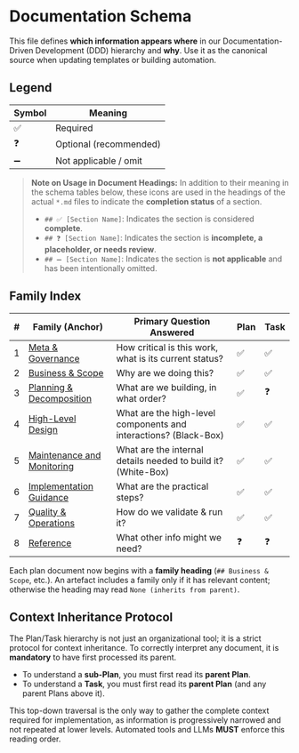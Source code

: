 # Documentation Schema

This file defines **which information appears where** in our Documentation-Driven Development (DDD) hierarchy and **why**. Use it as the canonical source when updating templates or building automation.

## Legend

| Symbol | Meaning                |
| ------ | ---------------------- |
| ✅     | Required               |
| ❓     | Optional (recommended) |
| ➖     | Not applicable / omit  |

> **Note on Usage in Document Headings:** In addition to their meaning in the schema tables below, these icons are used in the headings of the actual `*.md` files to indicate the **completion status** of a section.
>
> - `## ✅ [Section Name]`: Indicates the section is considered **complete**.
> - `## ❓ [Section Name]`: Indicates the section is **incomplete, a placeholder, or needs review**.
> - `## ➖ [Section Name]`: Indicates the section is **not applicable** and has been intentionally omitted.

## Family Index

| #   | Family (Anchor)                                           | Primary Question Answered                                        | Plan | Task |
| --- | --------------------------------------------------------- | ---------------------------------------------------------------- | ---- | ---- |
| 1   | [Meta & Governance](#meta--governance)                    | How critical is this work, what is its current status?           | ✅   | ✅   |
| 2   | [Business & Scope](#business--scope)                      | Why are we doing this?                                           | ✅   | ✅   |
| 3   | [Planning & Decomposition](#planning--decomposition)      | What are we building, in what order?                             | ✅   | ❓   |
| 4   | [High-Level Design](#high-level-design)                   | What are the high-level components and interactions? (Black-Box) | ✅   | ✅   |
| 5   | [Maintenance and Monitoring](#maintenance-and-monitoring) | What are the internal details needed to build it? (White-Box)    | ✅   | ✅   |
| 6   | [Implementation Guidance](#implementation--guidance)      | What are the practical steps?                                    | ✅   | ✅   |
| 7   | [Quality & Operations](#quality--operations)              | How do we validate & run it?                                     | ✅   | ✅   |
| 8   | [Reference](#reference)                                   | What other info might we need?                                   | ❓   | ❓   |

Each plan document now begins with a **family heading** (`## Business & Scope`, etc.). An artefact includes a family only if it has relevant content; otherwise the heading may read `None (inherits from parent)`.

## Context Inheritance Protocol

The Plan/Task hierarchy is not just an organizational tool; it is a strict protocol for context inheritance. To correctly interpret any document, it is **mandatory** to have first processed its parent.

- To understand a **sub-Plan**, you must first read its **parent Plan**.
- To understand a **Task**, you must first read its **parent Plan** (and any parent Plans above it).

This top-down traversal is the only way to gather the complete context required for implementation, as information is progressively narrowed and not repeated at lower levels. Automated tools and LLMs **MUST** enforce this reading order.
